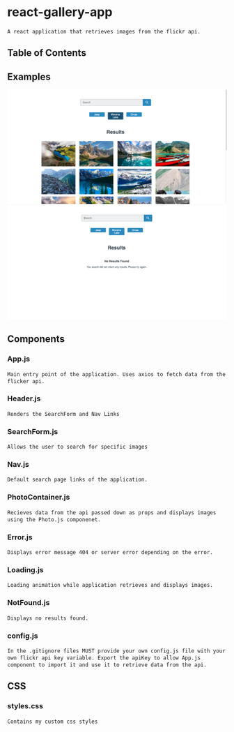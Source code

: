 # react-gallery-app

    A react application that retrieves images from the flickr api.

## Table of Contents

## Examples

![Example](src/img/ss1.png)
![Example](src/img/ss2.png)

## Components

### App.js

    Main entry point of the application. Uses axios to fetch data from the flicker api.

### Header.js

    Renders the SearchForm and Nav Links

### SearchForm.js

    Allows the user to search for specific images

### Nav.js

    Default search page links of the application.

### PhotoContainer.js

    Recieves data from the api passed down as props and displays images using the Photo.js componenet.

### Error.js

    Displays error message 404 or server error depending on the error.

### Loading.js

    Loading animation while application retrieves and displays images.

### NotFound.js

    Displays no results found.

### config.js

    In the .gitignore files MUST provide your own config.js file with your own flickr api key variable. Export the apiKey to allow App.js component to import it and use it to retrieve data from the api.

## CSS

### styles.css

    Contains my custom css styles
